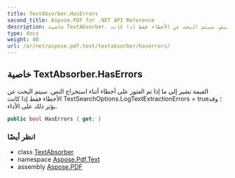 ```yaml
---
title: TextAbsorber.HasErrors
second_title: Aspose.PDF for .NET API Reference
description: خاصية TextAbsorber. القيمة تشير إلى ما إذا تم العثور على أخطاء أثناء استخراج النص. سيتم البحث عن الأخطاء فقط إذا كانت TextSearchOptions.LogTextExtractionErrors = true وقد يؤثر ذلك على الأداء.
type: docs
weight: 40
url: /ar/net/aspose.pdf.text/textabsorber/haserrors/
---
```

## خاصية TextAbsorber.HasErrors

القيمة تشير إلى ما إذا تم العثور على أخطاء أثناء استخراج النص. سيتم البحث عن الأخطاء فقط إذا كانت TextSearchOptions.LogTextExtractionErrors = true؛ وقد يؤثر ذلك على الأداء.

```csharp
public bool HasErrors { get; }
```

### انظر أيضًا

* class [TextAbsorber](../)
* namespace [Aspose.Pdf.Text](../../../aspose.pdf.text/)
* assembly [Aspose.PDF](../../../)